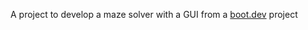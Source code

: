 A project to develop a maze solver with a GUI from a [boot.dev](https://www.boot.dev/tracks/backend) project